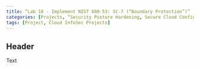 ```yaml
---
title: “Lab 18 - Implement NIST 800-53: SC-7 (“Boundary Protection”)”
categories: [Projects, “Security Posture Hardening, Secure Cloud Configuration, Regulatory Compliance”] 
tags: [Project, Cloud InfoSec Projects]
---
```


## Header

Text
